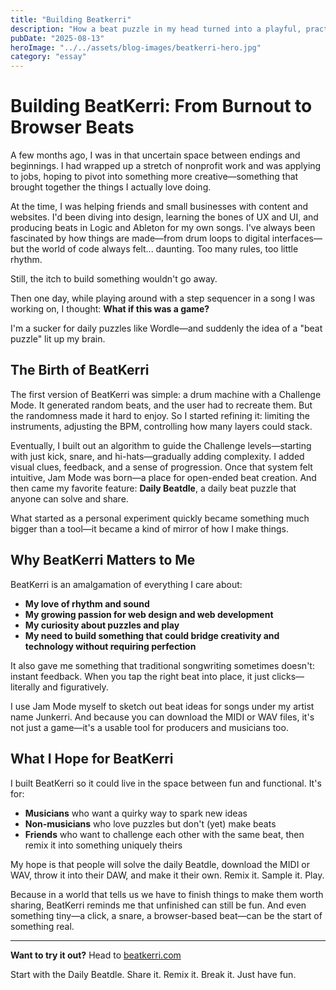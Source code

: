 ```yaml
---
title: "Building Beatkerri"
description: "How a beat puzzle in my head turned into a playful, practical drum machine—blending music, design, code, and curiosity."
pubDate: "2025-08-13"
heroImage: "../../assets/blog-images/beatkerri-hero.jpg"
category: "essay"
---
```


# Building BeatKerri: From Burnout to Browser Beats

A few months ago, I was in that uncertain space between endings and beginnings. I had wrapped up a stretch of nonprofit work and was applying to jobs, hoping to pivot into something more creative—something that brought together the things I actually love doing.

At the time, I was helping friends and small businesses with content and websites. I'd been diving into design, learning the bones of UX and UI, and producing beats in Logic and Ableton for my own songs. I've always been fascinated by how things are made—from drum loops to digital interfaces—but the world of code always felt... daunting. Too many rules, too little rhythm.

Still, the itch to build something wouldn't go away.

Then one day, while playing around with a step sequencer in a song I was working on, I thought: **What if this was a game?**

I'm a sucker for daily puzzles like Wordle—and suddenly the idea of a "beat puzzle" lit up my brain.

## The Birth of BeatKerri

The first version of BeatKerri was simple: a drum machine with a Challenge Mode. It generated random beats, and the user had to recreate them. But the randomness made it hard to enjoy. So I started refining it: limiting the instruments, adjusting the BPM, controlling how many layers could stack.

Eventually, I built out an algorithm to guide the Challenge levels—starting with just kick, snare, and hi-hats—gradually adding complexity. I added visual clues, feedback, and a sense of progression. Once that system felt intuitive, Jam Mode was born—a place for open-ended beat creation. And then came my favorite feature: **Daily Beatdle**, a daily beat puzzle that anyone can solve and share.

What started as a personal experiment quickly became something much bigger than a tool—it became a kind of mirror of how I make things.

## Why BeatKerri Matters to Me

BeatKerri is an amalgamation of everything I care about:

- **My love of rhythm and sound**
- **My growing passion for web design and web development**
- **My curiosity about puzzles and play**
- **My need to build something that could bridge creativity and technology without requiring perfection**

It also gave me something that traditional songwriting sometimes doesn't: instant feedback. When you tap the right beat into place, it just clicks—literally and figuratively.

I use Jam Mode myself to sketch out beat ideas for songs under my artist name Junkerri. And because you can download the MIDI or WAV files, it's not just a game—it's a usable tool for producers and musicians too.

## What I Hope for BeatKerri

I built BeatKerri so it could live in the space between fun and functional. It's for:

- **Musicians** who want a quirky way to spark new ideas
- **Non-musicians** who love puzzles but don't (yet) make beats
- **Friends** who want to challenge each other with the same beat, then remix it into something uniquely theirs

My hope is that people will solve the daily Beatdle, download the MIDI or WAV, throw it into their DAW, and make it their own. Remix it. Sample it. Play.

Because in a world that tells us we have to finish things to make them worth sharing, BeatKerri reminds me that unfinished can still be fun. And even something tiny—a click, a snare, a browser-based beat—can be the start of something real.

---

**Want to try it out?** Head to [beatkerri.com](https://beatkerri.com)

Start with the Daily Beatdle. Share it. Remix it. Break it. Just have fun.
